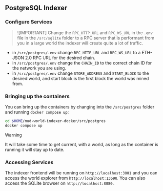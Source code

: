 ## PostgreSQL Indexer

### Configure Services

> ![IMPORTANT]
> Change the `RPC_HTTP_URL` and `RPC_WS_URL` in the `.env` file in the `/src/sqlite` folder to a RPC server that is performant from you in a large world the indexer will create quite a lot of traffic.

- in `/src/postgres/.env` change `RPC_HTTP_URL` and `RPC_WS_URL` to a ETH-JSON 2.0 RPC URL for the desired chain.
- in `/src/postgres/.env` change the `CHAIN_ID` to the correct chain ID for the network you are using.
- in `/src/postgres/.env` change `STORE_ADDRESS` and `START_BLOCK` to the desired world, and start block is the first block the world was mined from.

### Bringing up the containers

You can bring up the containers by changing into the `/src/postgres` folder and running `docker compose up`:

```sh
cd $HOME/mud-world-indexer-docker/src/postgres
docker compose up
```

> [!WARNING]
> It will take some time to get current, with a world, as long as the container is running it will stay up to date.

### Accessing Services

The indexer frontend will be running on `http://localhost:3001` and you can access the world explorer from `http://localhost:13690`. You can also access the SQLite browser on `http://localhost:8080`.
